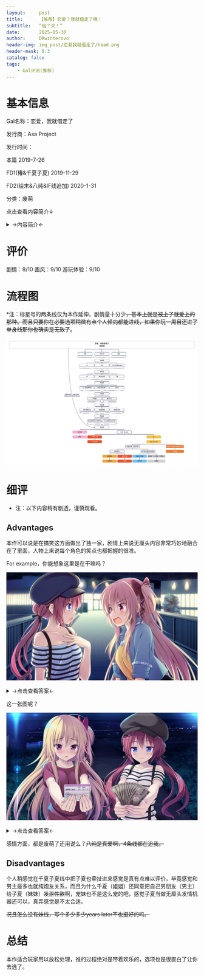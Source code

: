 ```yaml
---
layout:     post
title:      【推荐】恋爱？我就借走了哦！
subtitle:   “借？买！”
date:       2025-05-30
author:     DRwinterovo
header-img: img_post/恋爱我就借走了/head.png
header-mask: 0.3
catalog: false
tags:
    - Gal评测(推荐)
---
```


# 基本信息

Gal名称：恋爱，我就借走了

发行商：Asa Project

发行时间：

本篇 2019-7-26

FD1(椿&千夏子夏) 2019-11-29

FD2(绘末&八纯&IF线追加) 2020-1-31

分类：废萌

点击查看内容简介↓

<details>
<summary>→内容简介←</summary>

<div markdown="1">

> 「请和我交往！」<br>「不、不能随便摸哟？你会注意的对吧！？」<br>「性癖和姐姐不一样。」<br>「我想让你做我的“情人”呢。」<br>「给，这是朋友费。」<br><br>「为什么会变成这样……」<br><br>这是妹控男主角，新海幸的故事。<br>幸由于特殊的家庭状况，坚定地认为“钱要用来让妹妹幸福”，打工到半夜才回家。<br><br>把早日从学生身份毕业，作为社会人开始工作作为目标。<br>某天，幸从妹妹那收到了如果你不去上大学的话，我也辍学去打工的威胁。不能让妹妹承受那种辛苦！<br><br>为了上大学，突然需要凑到一笔钱的幸<br>在“租赁人材派遣”的网站登记了。<br><br>虽然觉得相当可疑，但为了不饿肚子还是只能接下这份工作。<br><br>不知为何被同班的女生委托假装男友……<br>这之后还有情人、朋友和哥哥！？<br>从收下酬金开始的，<br>和她们之间的虚假关系的始末究竟如何呢！

</div>
</details>

# 评价

剧情：8/10 画风：9/10 游玩体验：9/10

# 流程图

*注：标星号的两条线仅为本作延伸，剧情量十分少~~，基本上就是被上了就爱上的那种。而且只要你在必要选项稍微有点个人倾向都能进线，如果你玩一周目还进了单身线那你也确实是无敌了~~。

![](/img_post/恋爱我就借走了/流程图.png)

# 细评

* 注：以下内容稍有剧透，谨慎观看。

## Advantages

本作可以说是在搞笑这方面做出了独一家，剧情上来说无厘头内容非常巧妙地融合在了里面，人物上来说每个角色的笑点也都把握的很准。

For example，你能想象这里是在干嘛吗？

![](/img_post/恋爱我就借走了/1.jpg)

<details>
<summary>→点击查看答案←</summary>

![](/img_post/恋爱我就借走了/2.jpg)

在争男主.jpg

</details>

这一张图呢？

![](/img_post/恋爱我就借走了/3.jpg)

<details>
<summary>→点击查看答案←</summary>

![](/img_post/恋爱我就借走了/4.jpg)

在对男主告白+男主选择要和谁交往.jpg~~（没错，一个拿着存折一个拿着钱，贿赂是吧）~~

左边绘未内心想法是男主喜欢＄而自己手里也没有平常赚来的大额现金而选择拿存折，带有一点意思是说今后一起赚；右边八纯就纯富姐了。~~当然男主最后不管选谁都退回了，这个还是太沉重了。~~

当然FD2的IF线中男主两个都选了，直接开始3P了也是厉害。

</details>

感情方面，都是废萌了还用说么？~~八纯是真爱啊，4条线都在追我。~~

## Disadvantages

个人稍感觉在千夏子夏线中把子夏也牵扯进来感觉是真有点难以评价，毕竟感觉和男主最多也就纯炮友关系，而且为什么千夏（姐姐）还同意把自己男朋友（男主）给子夏（妹妹）~~发泄性欲~~啊，宠妹也不是这么宠的吧，感觉子夏当做无厘头发情机器还可以，真弄感觉是不太合适。

~~况且怎么没有妹线，写个多少多少years later不也挺好的吗。~~

# 总结

本作适合玩家用以放松处理，推的过程绝对是带着欢乐的，选项也是很直白了让你去选了。
